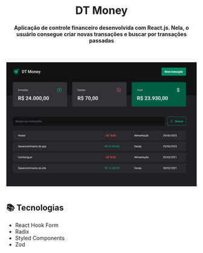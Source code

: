 <h1 align="center">
  DT Money
</h1>

<h4 align="center">
  Aplicação de controle financeiro desenvolvida com React.js. Nela, o usuário consegue criar novas transações e buscar por transações passadas
</h4>

<br>

<p align="center">
    <img src="dt-money.png" width="1000px">
</p>

#

## 📚 Tecnologias
- React Hook Form
- Radix
- Styled Components
- Zod